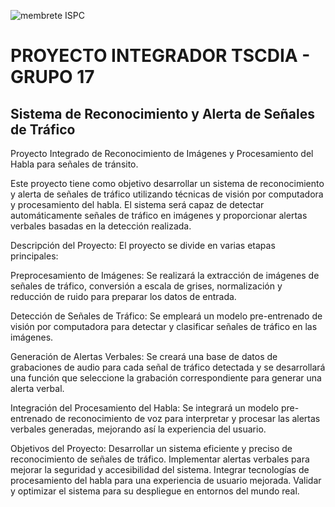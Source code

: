 ![membrete ISPC](https://user-images.githubusercontent.com/107323698/201164371-dc86b2fe-f847-49d3-9cd1-b11cdae1f1d0.PNG)
# PROYECTO INTEGRADOR TSCDIA - GRUPO 17

## Sistema de Reconocimiento y Alerta de Señales de Tráfico
Proyecto Integrado de Reconocimiento de Imágenes y Procesamiento del Habla para señales de tránsito.

Este proyecto tiene como objetivo desarrollar un sistema de reconocimiento y alerta de señales de tráfico utilizando técnicas de visión por computadora y procesamiento del habla. El sistema será capaz de detectar automáticamente señales de tráfico en imágenes y proporcionar alertas verbales basadas en la detección realizada.

Descripción del Proyecto:
El proyecto se divide en varias etapas principales:

Preprocesamiento de Imágenes: Se realizará la extracción de imágenes de señales de tráfico, conversión a escala de grises, normalización y reducción de ruido para preparar los datos de entrada.

Detección de Señales de Tráfico: Se empleará un modelo pre-entrenado de visión por computadora para detectar y clasificar señales de tráfico en las imágenes.

Generación de Alertas Verbales: Se creará una base de datos de grabaciones de audio para cada señal de tráfico detectada y se desarrollará una función que seleccione la grabación correspondiente para generar una alerta verbal.

Integración del Procesamiento del Habla: Se integrará un modelo pre-entrenado de reconocimiento de voz para interpretar y procesar las alertas verbales generadas, mejorando así la experiencia del usuario.

Objetivos del Proyecto:
Desarrollar un sistema eficiente y preciso de reconocimiento de señales de tráfico.
Implementar alertas verbales para mejorar la seguridad y accesibilidad del sistema.
Integrar tecnologías de procesamiento del habla para una experiencia de usuario mejorada.
Validar y optimizar el sistema para su despliegue en entornos del mundo real.

